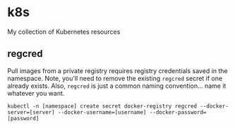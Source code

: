 # k8s
My collection of Kubernetes resources

## regcred
Pull images from a private registry requires registry credentials saved in the namespace. Note, you'll need to remove the existing `regcred` secret if one already exists. Also, `regcred` is just a common naming convention... name it whatever you want.

```
kubectl -n [namespace] create secret docker-registry regcred --docker-server=[server] --docker-username=[username] --docker-password=[password]
```

